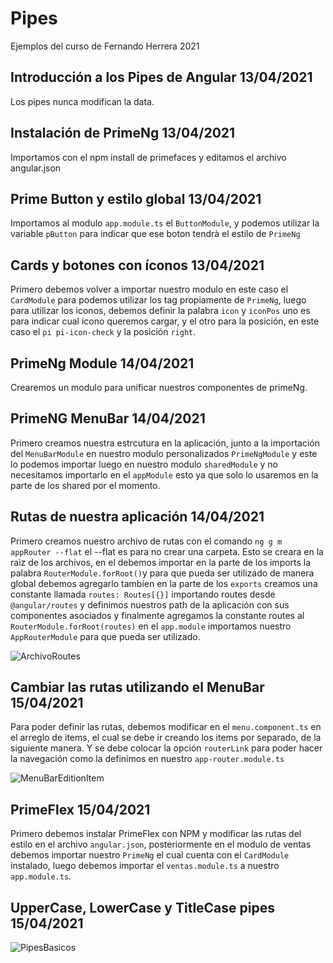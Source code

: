 # Pipes

Ejemplos del curso de Fernando Herrera 2021

## Introducción a los Pipes de Angular 13/04/2021
Los pipes nunca modifican la data.

## Instalación de PrimeNg 13/04/2021
Importamos con el npm install de primefaces y editamos el archivo angular.json

## Prime Button y estilo global 13/04/2021
Importamos al modulo `app.module.ts` el `ButtonModule`, y podemos utilizar la variable `pButton` para indicar que ese boton tendrà el estilo de `PrimeNg`

## Cards y botones con íconos 13/04/2021
Primero debemos volver a importar nuestro modulo en este caso el `CardModule` para podemos utilizar los tag propiamente de `PrimeNg`, luego para utilizar los iconos, debemos definir la palabra `icon` y `iconPos` uno es para indicar cual icono queremos cargar, y el otro para la posición, en este caso el `pi pi-icon-check` y la posición `right`.

## PrimeNg Module 14/04/2021
Crearemos un modulo para unificar nuestros componentes de primeNg.

## PrimeNG MenuBar 14/04/2021
Primero creamos nuestra estrcutura en la aplicación, junto a la importación del `MenuBarModule` en nuestro modulo personalizados `PrimeNgModule` y este lo podemos importar luego en nuestro modulo `sharedModule` y no necesitamos importarlo en el `appModule` esto ya que solo lo usaremos en la parte de los shared por el momento.

## Rutas de nuestra aplicación 14/04/2021
Primero creamos nuestro archivo de rutas con el comando `ng g m appRouter --flat` el --flat es para no crear una carpeta. Esto se creara en la raìz de los archivos, en el debemos importar en la parte de los imports la palabra `RouterModule.forRoot()`y para que pueda ser utilizado de manera global debemos agregarlo tambíen en la parte de los `exports` creamos una constante llamada `routes: Routes[{}]` importando routes desde `@angular/routes` y definimos nuestros path de la aplicación con sus componentes asociados y finalmente agregamos la constante routes al `RouterModule.forRoot(routes)` en el `app.module` importamos nuestro `AppRouterModule` para que pueda ser utilizado.

![ArchivoRoutes](https://i.ibb.co/QF8STb6/archivo-Routes.png)

## Cambiar las rutas utilizando el MenuBar 15/04/2021
Para poder definir las rutas, debemos modificar en el `menu.component.ts` en el arreglo de items, el cual se debe ir creando los items por separado, de la siguiente manera.
Y se debe colocar la opción `routerLink` para poder hacer la navegación como la definimos en nuestro `app-router.module.ts`

![MenuBarEditionItem](https://i.ibb.co/wzLy16g/Menu-Bar-Edition-Item.png)

## PrimeFlex 15/04/2021
Primero debemos instalar PrimeFlex con NPM y modificar las rutas del estilo en el archivo `angular.json`, posteriormente en el modulo de ventas debemos importar nuestro `PrimeNg` el cual cuenta con el `CardModule` instalado, luego debemos importar el `ventas.module.ts` a nuestro `app.module.ts`.

## UpperCase, LowerCase y TitleCase pipes 15/04/2021
 
 ![PipesBasicos](https://i.ibb.co/wKxz6cg/busquedaresult1.png)